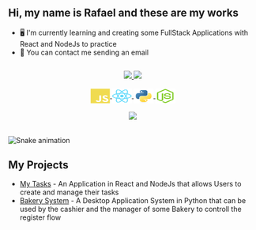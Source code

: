 ## Hi, my name is Rafael and these are my works

- 🖥️ I'm currently learning and creating some FullStack Applications with React and NodeJs to practice
- 📧 You can contact me sending an email

## 

<div align="center">
  <a href="https://github.com/rafaelsolvargas">
  <img height="180em" src="https://github-readme-stats.vercel.app/api?username=rafaelsolvargas&show_icons=true&theme=github_dark&include_all_commits=true&count_private=true"/>
  <img height="180em" src="https://github-readme-stats.vercel.app/api/top-langs/?username=rafaelsolvargas&layout=compact&langs_count=5&theme=github_dark"/>
</div>
 
<div align="center"><br>
   <div style="display: inline_block">
    <img align="center" alt="Rafael-Js" height="30" width="40" src="https://raw.githubusercontent.com/devicons/devicon/master/icons/javascript/javascript-plain.svg">
    <img align="center" alt="Rafael-React" height="30" width="40" src="https://raw.githubusercontent.com/devicons/devicon/master/icons/react/react-original.svg">
    <img align="center" alt="Rafael-Python" height="30" width="40" src="https://raw.githubusercontent.com/devicons/devicon/master/icons/python/python-original.svg">
    <img align="center" alt="Rafael-Node" height="30" width="40" src="https://raw.githubusercontent.com/devicons/devicon/master/icons/nodejs/nodejs-original.svg">
   <div>
   <br><a href = "mailto:rafael.s.vargas18@gmail.com"><img src="https://img.shields.io/badge/-Gmail-%23333?style=for-the-badge&logo=gmail&logoColor=white" target="_blank"></a>
  </div>
 </div>
</div>
  
  ##
 ![Snake animation](https://github.com/rafaelsolvargas/rafaelsolvargas/blob/output/github-contribution-grid-snake.svg)

  ## My Projects
  - [My Tasks](https://github.com/RafaelSolVargas/MyTasks) - An Application in React and NodeJs that allows Users to create and manage their tasks
  - [Bakery System](https://github.com/RafaelSolVargas/BakerySystem) - A Desktop Application System in Python that can be used by the cashier and the manager of some Bakery to controll the register flow 
  

  

